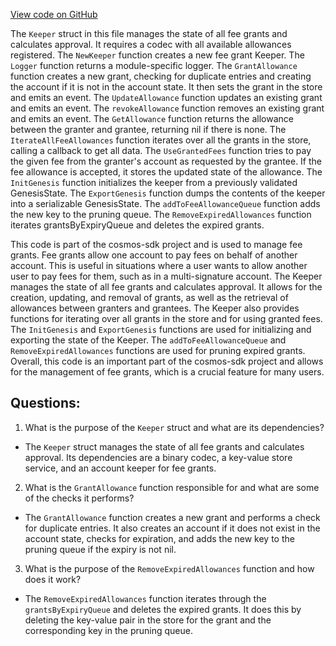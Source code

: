[View code on GitHub](https://github.com/cosmos/cosmos-sdk/blob/main/x/feegrant/keeper/keeper.go)

The `Keeper` struct in this file manages the state of all fee grants and calculates approval. It requires a codec with all available allowances registered. The `NewKeeper` function creates a new fee grant Keeper. The `Logger` function returns a module-specific logger. The `GrantAllowance` function creates a new grant, checking for duplicate entries and creating the account if it is not in the account state. It then sets the grant in the store and emits an event. The `UpdateAllowance` function updates an existing grant and emits an event. The `revokeAllowance` function removes an existing grant and emits an event. The `GetAllowance` function returns the allowance between the granter and grantee, returning nil if there is none. The `IterateAllFeeAllowances` function iterates over all the grants in the store, calling a callback to get all data. The `UseGrantedFees` function tries to pay the given fee from the granter's account as requested by the grantee. If the fee allowance is accepted, it stores the updated state of the allowance. The `InitGenesis` function initializes the keeper from a previously validated GenesisState. The `ExportGenesis` function dumps the contents of the keeper into a serializable GenesisState. The `addToFeeAllowanceQueue` function adds the new key to the pruning queue. The `RemoveExpiredAllowances` function iterates grantsByExpiryQueue and deletes the expired grants. 

This code is part of the cosmos-sdk project and is used to manage fee grants. Fee grants allow one account to pay fees on behalf of another account. This is useful in situations where a user wants to allow another user to pay fees for them, such as in a multi-signature account. The Keeper manages the state of all fee grants and calculates approval. It allows for the creation, updating, and removal of grants, as well as the retrieval of allowances between granters and grantees. The Keeper also provides functions for iterating over all grants in the store and for using granted fees. The `InitGenesis` and `ExportGenesis` functions are used for initializing and exporting the state of the Keeper. The `addToFeeAllowanceQueue` and `RemoveExpiredAllowances` functions are used for pruning expired grants. Overall, this code is an important part of the cosmos-sdk project and allows for the management of fee grants, which is a crucial feature for many users.
## Questions: 
 1. What is the purpose of the `Keeper` struct and what are its dependencies?
- The `Keeper` struct manages the state of all fee grants and calculates approval. Its dependencies are a binary codec, a key-value store service, and an account keeper for fee grants.

2. What is the `GrantAllowance` function responsible for and what are some of the checks it performs?
- The `GrantAllowance` function creates a new grant and performs a check for duplicate entries. It also creates an account if it does not exist in the account state, checks for expiration, and adds the new key to the pruning queue if the expiry is not nil.

3. What is the purpose of the `RemoveExpiredAllowances` function and how does it work?
- The `RemoveExpiredAllowances` function iterates through the `grantsByExpiryQueue` and deletes the expired grants. It does this by deleting the key-value pair in the store for the grant and the corresponding key in the pruning queue.